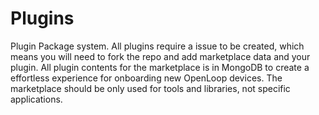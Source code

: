 # Plugins
Plugin Package system. All plugins require a issue to be created, which means you will need to fork the repo and add marketplace data and your plugin. All plugin contents for the marketplace is in MongoDB to create a effortless experience for onboarding new OpenLoop devices. The marketplace should be only used for tools and libraries, not specific applications.
